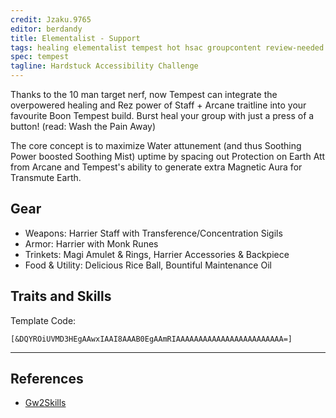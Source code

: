 ```yaml
---
credit: Jzaku.9765
editor: berdandy
title: Elementalist - Support
tags: healing elementalist tempest hot hsac groupcontent review-needed
spec: tempest
tagline: Hardstuck Accessibility Challenge
---
```


Thanks to the 10 man target nerf, now Tempest can integrate the overpowered healing and Rez power of Staff + Arcane traitline into your favourite Boon Tempest build. Burst heal your group with just a press of a button! (read: Wash the Pain Away)

The core concept is to maximize Water attunement (and thus Soothing Power boosted Soothing Mist) uptime by spacing out Protection on Earth Att from Arcane and Tempest's ability to generate extra Magnetic Aura for Transmute Earth. 

## Gear

- Weapons: Harrier Staff with Transference/Concentration Sigils
- Armor: Harrier with Monk Runes
- Trinkets: Magi Amulet & Rings, Harrier Accessories & Backpiece
- Food & Utility: Delicious Rice Ball, Bountiful Maintenance Oil

## Traits and Skills

Template Code:

`[&DQYROiUVMD3HEgAAwxIAAI8AAAB0EgAAmRIAAAAAAAAAAAAAAAAAAAAAAAA=]`

---

<div
  data-armory-embed='skills'
  data-armory-ids='29535,30662,5570,30432,29968'
>
</div>
<div
  data-armory-embed='specializations'
  data-armory-ids='17,37,48'
  data-armory-17-traits='363,358,2028'
  data-armory-37-traits='253,265,238'
  data-armory-48-traits='1952,2015,1986'
>
</div>
<script async src='https://unpkg.com/armory-embeds@^0.x.x/armory-embeds.js'></script>



## References

- [Gw2Skills](http://gw2skills.net/editor/?PGQAYlRwWYYsGWJm0XVteA-zRRYQBdoGFc4lR1FQ6JgvzifbWA-e)
